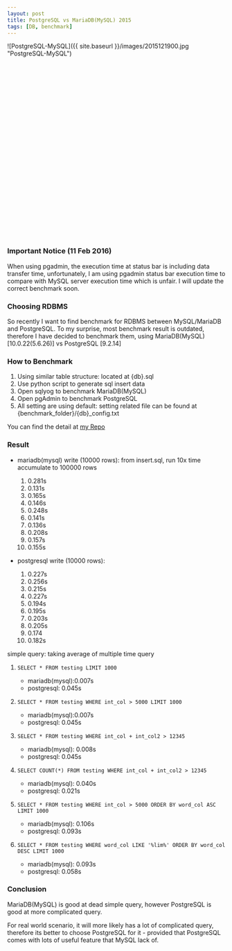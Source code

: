 ```yaml
---
layout: post
title: PostgreSQL vs MariaDB(MySQL) 2015
tags: [DB, benchmark]
---
```


![PostgreSQL-MySQL]({{ site.baseurl }}/images/2015121900.jpg "PostgreSQL-MySQL")

<script src="http://ajax.googleapis.com/ajax/libs/jquery/1.8.2/jquery.min.js">
</script>
<script src="http://code.highcharts.com/highcharts.js">
</script>
<script src="http://code.highcharts.com/modules/exporting.js">
</script>

<div id="container" style="min-width: 310px; height: 400px; margin: 0 auto">
</div>

<script type="text/javascript">

$(function () {
    $('#container').highcharts({
        chart: {
            type: 'bar'
        },
        title: {
            text: 'PostgreSQL vs MariaDB(MySQL)'
        },
        subtitle: {
            text: 'Source: <a href="https://nghenglim.github.io">nghenglim.github.io</a>'
        },
        xAxis: {
            categories: ['Write (10000 rows)', 'Read (Select)', 'READ (WHERE)', 'READ (WHERE A+B>C)', 'READ (COUNT WHERE A+B>C)', 'READ (WHERE ORDER)', 'READ (%wildcard% + ORDER)'],
            title: {
                text: null
            }
        },
        yAxis: {
            min: 0,
            title: {
                text: 'Time Taken (millisecond)',
                align: 'high'
            },
            labels: {
                overflow: 'justify'
            }
        },
        tooltip: {
            valueSuffix: ' millisecond'
        },
        plotOptions: {
            bar: {
                dataLabels: {
                    enabled: true
                }
            }
        },
        legend: {
            layout: 'vertical',
            align: 'right',
            verticalAlign: 'top',
            x: 0,
            y: 90,
            floating: true,
            borderWidth: 1,
            backgroundColor: ((Highcharts.theme && Highcharts.theme.legendBackgroundColor) || '#FFFFFF'),
            shadow: true
        },
        credits: {
            enabled: false
        },
        series: [{
            name: 'MariaDB(MySQL) [10.0.22(5.6.26)]',
            data: [177, 7, 7, 8, 40, 106, 93]
        }, {
            name: 'PostgreSQL [9.2.14]',
            data: [207, 45, 45, 45, 21, 93, 58]
        }]
    });
});

</script>

### Important Notice (11 Feb 2016)
When using pgadmin, the execution time at status bar is including data transfer time, unfortunately, I am using pgadmin status bar execution time to compare with MySQL server execution time which is unfair. I will update the correct benchmark soon.

### Choosing RDBMS
So recently I want to find benchmark for RDBMS between MySQL/MariaDB and PostgreSQL. To my surprise, most benchmark result is outdated, therefore I have decided to benchmark them, using MariaDB(MySQL) [10.0.22(5.6.26)] vs PostgreSQL [9.2.14]

### How to Benchmark
1. Using similar table structure: located at {db}.sql
2. Use python script to generate sql insert data
3. Open sqlyog to benchmark MariaDB(MySQL)
4. Open pgAdmin to benchmark PostgreSQL
5. All setting are using default: setting related file can be found at {benchmark_folder}/{db}_config.txt

You can find the detail at [my Repo](https://github.com/nghenglim/database_benchmark)

### Result
- mariadb(mysql) write (10000 rows): from insert.sql, run 10x time accumulate to 100000 rows
    1. 0.281s
    2. 0.131s
    3. 0.165s
    4. 0.146s
    5. 0.248s
    6. 0.141s
    7. 0.136s
    8. 0.208s
    9. 0.157s
    10. 0.155s

- postgresql write (10000 rows):
    1. 0.227s
    2. 0.256s
    3. 0.215s
    4. 0.227s
    5. 0.194s
    6. 0.195s
    7. 0.203s
    8. 0.205s
    9. 0.174
    10. 0.182s

simple query: taking average of multiple time query

1. `SELECT * FROM testing LIMIT 1000`
    - mariadb(mysql):0.007s
    - postgresql: 0.045s

2. `SELECT * FROM testing WHERE int_col > 5000 LIMIT 1000`
    - mariadb(mysql):0.007s
    - postgresql: 0.045s

3. `SELECT * FROM testing WHERE int_col + int_col2 > 12345`
    - mariadb(mysql): 0.008s
    - postgresql: 0.045s

4. `SELECT COUNT(*) FROM testing WHERE int_col + int_col2 > 12345`
    - mariadb(mysql): 0.040s
    - postgresql: 0.021s

5. `SELECT * FROM testing WHERE int_col > 5000 ORDER BY word_col ASC LIMIT 1000`
    - mariadb(mysql): 0.106s
    - postgresql: 0.093s

6. `SELECT * FROM testing WHERE word_col LIKE '%lim%' ORDER BY word_col DESC LIMIT 1000`
    - mariadb(mysql): 0.093s
    - postgresql: 0.058s

### Conclusion
MariaDB(MySQL) is good at dead simple query, however PostgreSQL is good at more complicated query.

For real world scenario, it will more likely has a lot of complicated query, therefore its better to choose PostgreSQL for it - provided that PostgreSQL comes with lots of useful feature that MySQL lack of.
